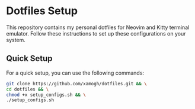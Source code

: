 # Dotfiles Setup

This repository contains my personal dotfiles for Neovim and Kitty terminal emulator. Follow these instructions to set up these configurations on your system.

## Quick Setup

For a quick setup, you can use the following commands:

```bash
git clone https://github.com/xamogh/dotfiles.git && \
cd dotfiles && \
chmod +x setup_configs.sh && \
./setup_configs.sh
```
